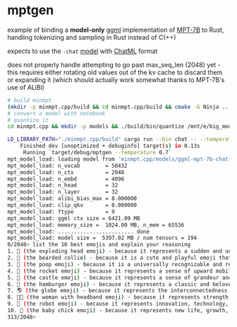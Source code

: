 # mptgen

example of binding a **model-only** [ggml](https://github.com/ggerganov/ggml) implementation of [MPT-7B](https://www.mosaicml.com/blog/mpt-7b) to Rust, handling tokenizing and sampling in Rust instead of C(++)

expects to use the `-chat` [model](https://huggingface.co/mosaicml/mpt-7b-chat) with [ChatML](https://github.com/openai/openai-python/blob/main/chatml.md) format

does not properly handle attempting to go past max_seq_len (2048) yet - this requires either rotating old values out of the kv cache to discard them or expanding it (which should actually work somewhat thanks to MPT-7B's use of ALiBi)

```bash
# build minmpt
(mkdir -p minmpt.cpp/build && cd minmpt.cpp/build && cmake -G Ninja .. && ninja)
# convert a model with notebook
# quantize it
cd minmpt.cpp && mkdir -p models && ./build/bin/quantize /mnt/e/big_model/ggml-mpt-7b-chat-f32.bin models/ggml-mpt-7b-chat-q5_1.bin 
```

```bash
LD_LIBRARY_PATH="./minmpt.cpp/build" cargo run --bin chat -- --temperature 0.7
    Finished dev [unoptimized + debuginfo] target(s) in 0.13s
     Running `target/debug/mptgen --temperature 0.7`
mpt_model_load: loading model from 'minmpt.cpp/models/ggml-mpt-7b-chat-q5_1.bin' - please wait ...
mpt_model_load: n_vocab        = 50432
mpt_model_load: n_ctx          = 2048
mpt_model_load: n_embd         = 4096
mpt_model_load: n_head         = 32
mpt_model_load: n_layer        = 32
mpt_model_load: alibi_bias_max = 8.000000
mpt_model_load: clip_qkv       = 0.000000
mpt_model_load: ftype          = 9
mpt_model_load: ggml ctx size = 6421.09 MB
mpt_model_load: memory_size =  1024.00 MB, n_mem = 65536
mpt_model_load: ........................ done
mpt_model_load: model size =  5397.02 MB / num tensors = 194
0/2048> list the 10 best emojis and explain your reasoning
1. 🤩 (the exploding head emoji) - because it represents a sudden and unexpected burst of excitement or happiness.
2. 🐶 (the bearded collie) - because it is a cute and playful emoji that represents loyalty and friendship.
3. 💩 (the poop emoji) - because it is a universally recognizable and relatable symbol of the human experience.
4. 🚀 (the rocket emoji) - because it represents a sense of upward mobility and progress.
5. 🏰 (the castle emoji) - because it represents a sense of grandeur and luxury.
6. 🍔 (the hamburger emoji) - because it represents a classic and beloved food item that is widely recognized and loved.
7. 🌎 (the globe emoji) - because it represents the interconnectedness of the world and the importance of global awareness.
8. 👩‍🦳 (the woman with headband emoji) - because it represents strength, determination, and perseverance.
9. 🤖 (the robot emoji) - because it represents innovation, technology, and the future.
10. 🐒 (the baby chick emoji) - because it represents new life, growth, and innocence.
313/2048>
```
